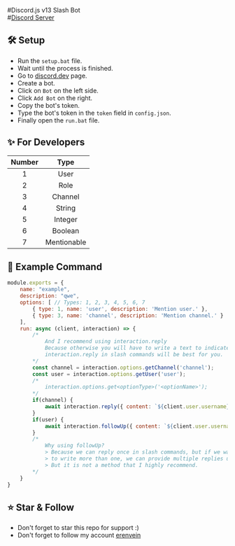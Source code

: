 #Discord.js v13 Slash Bot<br>
#[Discord Server](https://discord.gg/ssrkbkjHEB)

## 🛠 Setup
 - Run the `setup.bat` file.
 - Wait until the process is finished.
 - Go to [discord.dev](https://discord.dev) page.
 - Create a bot.
 - Click on `Bot` on the left side.
 - Click `Add Bot` on the right.
 - Copy the bot's token.
 - Type the bot's token in the `token` field in `config.json`.
 - Finally open the `run.bat` file.

## ✨ For Developers
| Number      |  Type          |
| :---:       |  :---:         |
| 1           |  User          | 
| 2           |  Role          | 
| 3           |  Channel       | 
| 4           |  String        | 
| 5           |  Integer       | 
| 6           |  Boolean       | 
| 7           |  Mentionable   | 


## 🔮 Example Command
```js
module.exports = {
    name: "example",
    description: "qwe",
    options: [ // Types: 1, 2, 3, 4, 5, 6, 7
        { type: 1, name: 'user', description: 'Mention user.' },
        { type: 3, name: 'channel', description: 'Mention channel.' }
    ],
    run: async (client, interaction) => {
        /* 
            And I recommend using interaction.reply
            Because otherwise you will have to write a text to indicate who the message belongs to, 
            interaction.reply in slash commands will be best for you.
        */
        const channel = interaction.options.getChannel('channel');
        const user = interaction.options.getUser('user');
        /*
            interaction.options.get<optionType>('<optionName>');
        */
        if(channel) {
            await interaction.reply({ content: `${client.user.username} | ${channel.id}`, ephemeral: true  })
        }
        if(user) {
            await interaction.followUp({ content: `${client.user.username} | ${user.username}`, ephemeral: true  })
        }
        /*
            Why using followUp?
            > Because we can reply once in slash commands, but if we want 
            > to write more than one, we can provide multiple replies using followUp. 
            > But it is not a method that I highly recommend.
        */
    }
}
```

## ⭐ Star & Follow
 - Don't forget to star this repo for support :)
 - Don't forget to follow my account [erenvein](https://github.com/erenvein)